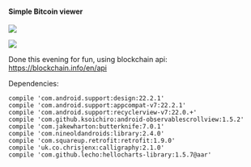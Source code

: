 #### Simple Bitcoin viewer

![](https://travis-ci.org/NicolaGenesin/SimpleBitcoin.svg?branch=master)


![](http://im.ezgif.com/tmp/ezgif-2450907503.gif)

Done this evening for fun, using blockchain api: https://blockchain.info/en/api

Dependencies:

    compile 'com.android.support:design:22.2.1'
    compile 'com.android.support:appcompat-v7:22.2.1'
    compile 'com.android.support:recyclerview-v7:22.0.+'
    compile 'com.github.ksoichiro:android-observablescrollview:1.5.2'
    compile 'com.jakewharton:butterknife:7.0.1'
    compile 'com.nineoldandroids:library:2.4.0'
    compile 'com.squareup.retrofit:retrofit:1.9.0'
    compile 'uk.co.chrisjenx:calligraphy:2.1.0'
    compile 'com.github.lecho:hellocharts-library:1.5.7@aar'
    
